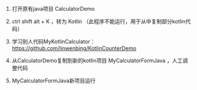 1. 打开原有java项目 CalculatorDemo

2. ctrl shift alt + K ，转为 Kotlin （此程序不能运行，用于从中复制部分kotlin代码）

3. 学习别人代码MyKotlinCalculator：https://github.com/linwenbing/KotlinCounterDemo

4. 从CalculatorDemo复制到新的kotlin项目 MyCalculatorFormJava ，人工调整代码

5. MyCalculatorFormJava新项目运行